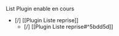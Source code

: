 List Plugin enable en cours

- [/] [[Plugin Liste reprise]] 
	- [/] [[Plugin Liste reprise#^5bdd5d]]  

